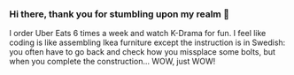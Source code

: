 ### Hi there, thank you for stumbling upon my realm 👋
I order Uber Eats 6 times a week and watch K-Drama for fun. I feel like coding is like assembling Ikea furniture except the instruction is in Swedish: you often have to go back and check how you missplace some bolts, but when you complete the construction... WOW, just WOW!


<!--
**randalln1140/randalln1140** is a ✨ _special_ ✨ repository because its `README.md` (this file) appears on your GitHub profile.

Here are some ideas to get you started:

- 🔭 I’m currently working on ...
- 🌱 I’m currently learning ...
- 👯 I’m looking to collaborate on ...
- 🤔 I’m looking for help with ...
- 💬 Ask me about ...
- 📫 How to reach me: ...
- 😄 Pronouns: ...
- ⚡ Fun fact: ...
-->
